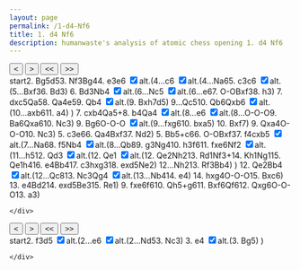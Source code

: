```yaml
---
layout: page
permalink: /1-d4-Nf6
title: 1. d4 Nf6
description: humanwaste's analysis of atomic chess opening 1. d4 Nf6
---
```

<body>
  <div class="gamecontainer selected">
    <div id="game0" style="display: flex; flex-direction: column;">
      <div id="board0" class="boardcontainer"></div>
      <div class="noselect">
        <input class="back" id="back0" type="button" value="<">
        <input class="forward" id="forward0" type="button" value=">">
        <input class="backback" id="backback0" type="button" value="<<">
        <input class="forwardforward" id="forwardforward0" type="button" value=">>">
      </div>
    </div>
    <div class="move-list game0 scroller" id="board0variation">
      <span class="move" id="board0move0">start</span><span class="move" id="board0move1">2. <span class="figurine">B</span>g5</span><span class="move" id="board0move2">d5</span><span class="move" id="board0move3">3. <span class="figurine">N</span>f3</span><span class="move" id="board0move4"><span class="figurine">B</span>g4</span><span class="move" id="board0move5">4. e3</span><span class="move" id="board0move6">e6</span>
    <input type="checkbox" id="checkbox0-6" class="toggler" checked/><label for="checkbox0-6">alt.</label>(<span class="game0 variation" id="board0variation6"><span class="move" id="board0move6-0">4...c6</span>
    <input type="checkbox" id="checkbox0-6-0" class="toggler" checked/><label for="checkbox0-6-0">alt.</label>(<span class="game0 variation" id="board0variation6-0"><span class="move" id="board0move6-0-0">4...<span class="figurine">N</span>a6</span><span class="move" id="board0move6-0-1">5. c3</span><span class="move" id="board0move6-0-2">c6</span>
    <input type="checkbox" id="checkbox0-6-0-2" class="toggler" checked/><label for="checkbox0-6-0-2">alt.</label>(<span class="game0 variation" id="board0variation6-0-2"><span class="move" id="board0move6-0-2-0">5...<span class="figurine">B</span>xf3</span><span class="move" id="board0move6-0-2-1">6. <span class="figurine">B</span>d3</span></span>)
    <span class="move" id="board0move6-0-3">6. <span class="figurine">B</span>d3</span><span class="move" id="board0move6-0-4"><span class="figurine">N</span>b4</span>
    <input type="checkbox" id="checkbox0-6-0-4" class="toggler" checked/><label for="checkbox0-6-0-4">alt.</label>(<span class="game0 variation" id="board0variation6-0-4"><span class="move" id="board0move6-0-4-0">6...<span class="figurine">N</span>c5</span>
    <input type="checkbox" id="checkbox0-6-0-4-0" class="toggler" checked/><label for="checkbox0-6-0-4-0">alt.</label>(<span class="game0 variation" id="board0variation6-0-4-0"><span class="move" id="board0move6-0-4-0-0">6...e6</span><span class="move" id="board0move6-0-4-0-1">7. O-O</span><span class="move" id="board0move6-0-4-0-2"><span class="figurine">B</span>xf3</span><span class="move" id="board0move6-0-4-0-3">8. h3</span></span>)
    <span class="move" id="board0move6-0-4-1">7. dxc5</span><span class="move" id="board0move6-0-4-2"><span class="figurine">Q</span>a5</span><span class="move" id="board0move6-0-4-3">8. <span class="figurine">Q</span>a4</span><span class="move" id="board0move6-0-4-4">e5</span><span class="move" id="board0move6-0-4-5">9. <span class="figurine">Q</span>b4</span>
    <input type="checkbox" id="checkbox0-6-0-4-5" class="toggler" checked/><label for="checkbox0-6-0-4-5">alt.</label>(<span class="game0 variation" id="board0variation6-0-4-5"><span class="move" id="board0move6-0-4-5-0">9. <span class="figurine">B</span>xh7</span><span class="move" id="board0move6-0-4-5-1">d5</span></span>)
    <span class="move" id="board0move6-0-4-6">9...<span class="figurine">Q</span>c5</span><span class="move" id="board0move6-0-4-7">10. <span class="figurine">Q</span>b6</span><span class="move" id="board0move6-0-4-8"><span class="figurine">Q</span>xb6</span>
    <input type="checkbox" id="checkbox0-6-0-4-8" class="toggler" checked/><label for="checkbox0-6-0-4-8">alt.</label>(<span class="game0 variation" id="board0variation6-0-4-8"><span class="move" id="board0move6-0-4-8-0">10...axb6</span><span class="move" id="board0move6-0-4-8-1">11. a4</span></span>)
    </span>)
    <span class="move" id="board0move6-0-5">7. cxb4</span><span class="move" id="board0move6-0-6"><span class="figurine">Q</span>a5+</span><span class="move" id="board0move6-0-7">8. b4</span><span class="move" id="board0move6-0-8"><span class="figurine">Q</span>a4</span>
    <input type="checkbox" id="checkbox0-6-0-8" class="toggler" checked/><label for="checkbox0-6-0-8">alt.</label>(<span class="game0 variation" id="board0variation6-0-8"><span class="move" id="board0move6-0-8-0">8...e6</span>
    <input type="checkbox" id="checkbox0-6-0-8-0" class="toggler" checked/><label for="checkbox0-6-0-8-0">alt.</label>(<span class="game0 variation" id="board0variation6-0-8-0"><span class="move" id="board0move6-0-8-0-0">8...O-O-O</span><span class="move" id="board0move6-0-8-0-1">9. <span class="figurine">B</span>a6</span><span class="move" id="board0move6-0-8-0-2"><span class="figurine">Q</span>xa6</span><span class="move" id="board0move6-0-8-0-3">10. <span class="figurine">N</span>c3</span></span>)
    <span class="move" id="board0move6-0-8-1">9. <span class="figurine">B</span>g6</span><span class="move" id="board0move6-0-8-2">O-O-O</span>
    <input type="checkbox" id="checkbox0-6-0-8-2" class="toggler" checked/><label for="checkbox0-6-0-8-2">alt.</label>(<span class="game0 variation" id="board0variation6-0-8-2"><span class="move" id="board0move6-0-8-2-0">9...fxg6</span><span class="move" id="board0move6-0-8-2-1">10. bxa5</span></span>)
    <span class="move" id="board0move6-0-8-3">10. <span class="figurine">B</span>xf7</span></span>)
    <span class="move" id="board0move6-0-9">9. <span class="figurine">Q</span>xa4</span><span class="move" id="board0move6-0-10">O-O-O</span><span class="move" id="board0move6-0-11">10. <span class="figurine">N</span>c3</span></span>)
    <span class="move" id="board0move6-1">5. c3</span><span class="move" id="board0move6-2">e6</span><span class="move" id="board0move6-3">6. <span class="figurine">Q</span>a4</span><span class="move" id="board0move6-4"><span class="figurine">B</span>xf3</span><span class="move" id="board0move6-5">7. <span class="figurine">N</span>d2</span></span>)
    <span class="move" id="board0move7">5. <span class="figurine">B</span>b5+</span><span class="move" id="board0move8">c6</span><span class="move" id="board0move9">6. O-O</span><span class="move" id="board0move10"><span class="figurine">B</span>xf3</span><span class="move" id="board0move11">7. f4</span><span class="move" id="board0move12">cxb5</span>
    <input type="checkbox" id="checkbox0-12" class="toggler" checked/><label for="checkbox0-12">alt.</label>(<span class="game0 variation" id="board0variation12"><span class="move" id="board0move12-0">7...<span class="figurine">N</span>a6</span><span class="move" id="board0move12-1">8. f5</span><span class="move" id="board0move12-2"><span class="figurine">N</span>b4</span>
    <input type="checkbox" id="checkbox0-12-2" class="toggler" checked/><label for="checkbox0-12-2">alt.</label>(<span class="game0 variation" id="board0variation12-2"><span class="move" id="board0move12-2-0">8...<span class="figurine">Q</span>b8</span><span class="move" id="board0move12-2-1">9. g3</span><span class="move" id="board0move12-2-2"><span class="figurine">N</span>g4</span><span class="move" id="board0move12-2-3">10. h3</span><span class="move" id="board0move12-2-4">f6</span><span class="move" id="board0move12-2-5">11. fxe6</span><span class="move" id="board0move12-2-6"><span class="figurine">N</span>f2</span>
    <input type="checkbox" id="checkbox0-12-2-6" class="toggler" checked/><label for="checkbox0-12-2-6">alt.</label>(<span class="game0 variation" id="board0variation12-2-6"><span class="move" id="board0move12-2-6-0">11...h5</span><span class="move" id="board0move12-2-6-1">12. <span class="figurine">Q</span>d3</span>
    <input type="checkbox" id="checkbox0-12-2-6-1" class="toggler" checked/><label for="checkbox0-12-2-6-1">alt.</label>(<span class="game0 variation" id="board0variation12-2-6-1"><span class="move" id="board0move12-2-6-1-0">12. <span class="figurine">Q</span>e1</span>
    <input type="checkbox" id="checkbox0-12-2-6-1-0" class="toggler" checked/><label for="checkbox0-12-2-6-1-0">alt.</label>(<span class="game0 variation" id="board0variation12-2-6-1-0"><span class="move" id="board0move12-2-6-1-0-0">12. <span class="figurine">Q</span>e2</span><span class="move" id="board0move12-2-6-1-0-1"><span class="figurine">N</span>h2</span><span class="move" id="board0move12-2-6-1-0-2">13. <span class="figurine">R</span>d1</span><span class="move" id="board0move12-2-6-1-0-3"><span class="figurine">N</span>f3+</span><span class="move" id="board0move12-2-6-1-0-4">14. <span class="figurine">K</span>h1</span><span class="move" id="board0move12-2-6-1-0-5"><span class="figurine">N</span>g1</span><span class="move" id="board0move12-2-6-1-0-6">15. <span class="figurine">Q</span>e1</span><span class="move" id="board0move12-2-6-1-0-7">h4</span><span class="move" id="board0move12-2-6-1-0-8">16. e4</span><span class="move" id="board0move12-2-6-1-0-9"><span class="figurine">B</span>b4</span><span class="move" id="board0move12-2-6-1-0-10">17. c3</span><span class="move" id="board0move12-2-6-1-0-11">hxg3</span><span class="move" id="board0move12-2-6-1-0-12">18. exd5</span><span class="move" id="board0move12-2-6-1-0-13"><span class="figurine">N</span>e2</span></span>)
    <span class="move" id="board0move12-2-6-1-1">12...<span class="figurine">N</span>h2</span><span class="move" id="board0move12-2-6-1-2">13. <span class="figurine">R</span>f3</span><span class="move" id="board0move12-2-6-1-3"><span class="figurine">B</span>b4</span></span>)
    </span>)
    <span class="move" id="board0move12-2-7">12. <span class="figurine">Q</span>e2</span><span class="move" id="board0move12-2-8"><span class="figurine">B</span>b4</span>
    <input type="checkbox" id="checkbox0-12-2-8" class="toggler" checked/><label for="checkbox0-12-2-8">alt.</label>(<span class="game0 variation" id="board0variation12-2-8"><span class="move" id="board0move12-2-8-0">12...<span class="figurine">Q</span>c8</span><span class="move" id="board0move12-2-8-1">13. <span class="figurine">N</span>c3</span><span class="move" id="board0move12-2-8-2"><span class="figurine">Q</span>g4</span>
    <input type="checkbox" id="checkbox0-12-2-8-2" class="toggler" checked/><label for="checkbox0-12-2-8-2">alt.</label>(<span class="game0 variation" id="board0variation12-2-8-2"><span class="move" id="board0move12-2-8-2-0">13...<span class="figurine">N</span>b4</span><span class="move" id="board0move12-2-8-2-1">14. e4</span></span>)
    <span class="move" id="board0move12-2-8-3">14. hxg4</span><span class="move" id="board0move12-2-8-4">O-O-O</span><span class="move" id="board0move12-2-8-5">15. <span class="figurine">B</span>xc6</span></span>)
    <span class="move" id="board0move12-2-9">13. e4</span><span class="move" id="board0move12-2-10"><span class="figurine">B</span>d2</span><span class="move" id="board0move12-2-11">14. exd5</span><span class="move" id="board0move12-2-12"><span class="figurine">B</span>e3</span><span class="move" id="board0move12-2-13">15. <span class="figurine">R</span>e1</span></span>)
    <span class="move" id="board0move12-3">9. fxe6</span><span class="move" id="board0move12-4">f6</span><span class="move" id="board0move12-5">10. <span class="figurine">Q</span>h5+</span><span class="move" id="board0move12-6">g6</span><span class="move" id="board0move12-7">11. <span class="figurine">B</span>xf6</span><span class="move" id="board0move12-8"><span class="figurine">Q</span>f6</span><span class="move" id="board0move12-9">12. <span class="figurine">Q</span>xg6</span><span class="move" id="board0move12-10">O-O-O</span><span class="move" id="board0move12-11">13. a3</span></span>)
    
    </div>
  </div>
  <div class="gamecontainer">
    <div id="game1" style="display: flex; flex-direction: column;">
      <div id="board1" class="boardcontainer"></div>
      <div class="noselect">
        <input class="back" id="back1" type="button" value="<">
        <input class="forward" id="forward1" type="button" value=">">
        <input class="backback" id="backback1" type="button" value="<<">
        <input class="forwardforward" id="forwardforward1" type="button" value=">>">
      </div>
    </div>
    <div class="move-list game1 scroller" id="board1variation">
      <span class="move" id="board1move0">start</span><span class="move" id="board1move1">2. f3</span><span class="move" id="board1move2">d5</span>
    <input type="checkbox" id="checkbox1-2" class="toggler" checked/><label for="checkbox1-2">alt.</label>(<span class="game1 variation" id="board1variation2"><span class="move" id="board1move2-0">2...e6</span>
    <input type="checkbox" id="checkbox1-2-0" class="toggler" checked/><label for="checkbox1-2-0">alt.</label>(<span class="game1 variation" id="board1variation2-0"><span class="move" id="board1move2-0-0">2...<span class="figurine">N</span>d5</span><span class="move" id="board1move2-0-1">3. <span class="figurine">N</span>c3</span></span>)
    <span class="move" id="board1move2-1">3. e4</span>
    <input type="checkbox" id="checkbox1-2-1" class="toggler" checked/><label for="checkbox1-2-1">alt.</label>(<span class="game1 variation" id="board1variation2-1"><span class="move" id="board1move2-1-0">3. <span class="figurine">B</span>g5</span></span>)
    </span>)
    
    </div>
  </div>

  <script>
    const numOfBoards = 2
    const fenlist =
    [
      [["rnbqkb1r/pppppppp/5n2/8/3P4/8/PPP1PPPP/RNBQKBNR w KQkq - 1 2",null],["rnbqkb1r/pppppppp/5n2/6B1/3P4/8/PPP1PPPP/RN1QKBNR b KQkq - 2 2",null],["rnbqkb1r/ppp1pppp/5n2/3p2B1/3P4/8/PPP1PPPP/RN1QKBNR w KQkq d6 0 3",null],["rnbqkb1r/ppp1pppp/5n2/3p2B1/3P4/5N2/PPP1PPPP/RN1QKB1R b KQkq - 1 3",null],["rn1qkb1r/ppp1pppp/5n2/3p2B1/3P2b1/5N2/PPP1PPPP/RN1QKB1R w KQkq - 2 4",null],["rn1qkb1r/ppp1pppp/5n2/3p2B1/3P2b1/4PN2/PPP2PPP/RN1QKB1R b KQkq - 0 4",null],["rn1qkb1r/ppp2ppp/4pn2/3p2B1/3P2b1/4PN2/PPP2PPP/RN1QKB1R w KQkq - 0 5",[["rn1qkb1r/pp2pppp/2p2n2/3p2B1/3P2b1/4PN2/PPP2PPP/RN1QKB1R w KQkq - 0 5",[["r2qkb1r/ppp1pppp/n4n2/3p2B1/3P2b1/4PN2/PPP2PPP/RN1QKB1R w KQkq - 1 5",null],["r2qkb1r/ppp1pppp/n4n2/3p2B1/3P2b1/2P1PN2/PP3PPP/RN1QKB1R b KQkq - 0 5",null],["r2qkb1r/pp2pppp/n1p2n2/3p2B1/3P2b1/2P1PN2/PP3PPP/RN1QKB1R w KQkq - 0 6",[["r2qkb1r/ppp1pppp/n4n2/3p2B1/3P4/2P1P3/PP3PPP/RN1QKB1R w KQkq - 0 6",null],["r2qkb1r/ppp1pppp/n4n2/3p2B1/3P4/2PBP3/PP3PPP/RN1QK2R b KQkq - 1 6",null]]],["r2qkb1r/pp2pppp/n1p2n2/3p2B1/3P2b1/2PBPN2/PP3PPP/RN1QK2R b KQkq - 1 6",null],["r2qkb1r/pp2pppp/2p2n2/3p2B1/1n1P2b1/2PBPN2/PP3PPP/RN1QK2R w KQkq - 2 7",[["r2qkb1r/pp2pppp/2p2n2/2np2B1/3P2b1/2PBPN2/PP3PPP/RN1QK2R w KQkq - 2 7",[["r2qkb1r/pp3ppp/n1p1pn2/3p2B1/3P2b1/2PBPN2/PP3PPP/RN1QK2R w KQkq - 0 7",null],["r2qkb1r/pp3ppp/n1p1pn2/3p2B1/3P2b1/2PBPN2/PP3PPP/RN1Q1RK1 b kq - 1 7",null],["r2qkb1r/pp3ppp/n1p1pn2/3p2B1/3P4/2PBP3/PP3PPP/RN1Q1RK1 w kq - 0 8",null],["r2qkb1r/pp3ppp/n1p1pn2/3p2B1/3P4/2PBP2P/PP3PP1/RN1Q1RK1 b kq - 0 8",null]]],["r2qkb1r/pp2pppp/2p2n2/3p2B1/6b1/2PBPN2/PP3PPP/RN1QK2R b KQkq - 0 7",null],["r3kb1r/pp2pppp/2p2n2/q2p2B1/6b1/2PBPN2/PP3PPP/RN1QK2R w KQkq - 1 8",null],["r3kb1r/pp2pppp/2p2n2/q2p2B1/Q5b1/2PBPN2/PP3PPP/RN2K2R b KQkq - 2 8",null],["r3kb1r/pp3ppp/2p2n2/q2pp1B1/Q5b1/2PBPN2/PP3PPP/RN2K2R w KQkq e6 0 9",null],["r3kb1r/pp3ppp/2p2n2/q2pp1B1/1Q4b1/2PBPN2/PP3PPP/RN2K2R b KQkq - 1 9",[["r3kb2/pp3pp1/2p2n2/q2pp1B1/Q5b1/2P1PN2/PP3PPP/RN2K2R b KQq - 0 9",null],["r3kb2/pp3pp1/2p2n2/q2pp1B1/Q5b1/2P1PN2/PP3PPP/RN2K2R b KQq - 0 9",null]]],["r3kb1r/pp3ppp/2p2n2/2qpp1B1/1Q4b1/2PBPN2/PP3PPP/RN2K2R w KQkq - 2 10",null],["r3kb1r/pp3ppp/1Qp2n2/2qpp1B1/6b1/2PBPN2/PP3PPP/RN2K2R b KQkq - 3 10",null],["r3kb1r/pp3ppp/2p2n2/3pp1B1/6b1/2PBPN2/PP3PPP/RN2K2R w KQkq - 0 11",[["r3kb1r/1p3ppp/2p2n2/3pp1B1/6b1/2PBPN2/PP3PPP/RN2K2R w KQkq - 0 11",null],["r3kb1r/1p3ppp/2p2n2/3pp1B1/P5b1/2PBPN2/1P3PPP/RN2K2R b KQkq a3 0 11",null]]]]],["r2qkb1r/pp2pppp/2p2n2/3p2B1/3P2b1/3BPN2/PP3PPP/RN1QK2R b KQkq - 0 7",null],["r3kb1r/pp2pppp/2p2n2/q2p2B1/3P2b1/3BPN2/PP3PPP/RN1QK2R w KQkq - 1 8",null],["r3kb1r/pp2pppp/2p2n2/q2p2B1/1P1P2b1/3BPN2/P4PPP/RN1QK2R b KQkq b3 0 8",null],["r3kb1r/pp2pppp/2p2n2/3p2B1/qP1P2b1/3BPN2/P4PPP/RN1QK2R w KQkq - 1 9",[["r3kb1r/pp3ppp/2p1pn2/q2p2B1/1P1P2b1/3BPN2/P4PPP/RN1QK2R w KQkq - 0 9",[["2kr1b1r/pp2pppp/2p2n2/q2p2B1/1P1P2b1/3BPN2/P4PPP/RN1QK2R w KQ - 1 9",null],["2kr1b1r/pp2pppp/B1p2n2/q2p2B1/1P1P2b1/4PN2/P4PPP/RN1QK2R b KQ - 2 9",null],["2kr1b1r/pp2pppp/2p2n2/3p2B1/1P1P2b1/4PN2/P4PPP/RN1QK2R w KQ - 0 10",null],["2kr1b1r/pp2pppp/2p2n2/3p2B1/1P1P2b1/2N1PN2/P4PPP/R2QK2R b KQ - 1 10",null]]],["r3kb1r/pp3ppp/2p1pnB1/q2p2B1/1P1P2b1/4PN2/P4PPP/RN1QK2R b KQkq - 1 9",null],["2kr1b1r/pp3ppp/2p1pnB1/q2p2B1/1P1P2b1/4PN2/P4PPP/RN1QK2R w KQ - 2 10",[["r3kb1r/pp4pp/2p1p3/q2p4/1P1P2b1/4PN2/P4PPP/RN1QK2R w KQkq - 0 10",null],["r3kb1r/pp4pp/2p1p3/3p4/3P2b1/4PN2/P4PPP/RN1QK2R b KQkq - 0 10",null]]],["2kr3r/pp4pp/2p1p3/q2p2B1/1P1P2b1/4PN2/P4PPP/RN1QK2R b KQ - 0 10",null]]],["r3kb1r/pp2pppp/2p2n2/3p2B1/1P1P2b1/3BPN2/P4PPP/RN2K2R b KQkq - 0 9",null],["2kr1b1r/pp2pppp/2p2n2/3p2B1/1P1P2b1/3BPN2/P4PPP/RN2K2R w KQ - 1 10",null],["2kr1b1r/pp2pppp/2p2n2/3p2B1/1P1P2b1/2NBPN2/P4PPP/R3K2R b KQ - 2 10",null]]],["rn1qkb1r/pp2pppp/2p2n2/3p2B1/3P2b1/2P1PN2/PP3PPP/RN1QKB1R b KQkq - 0 5",null],["rn1qkb1r/pp3ppp/2p1pn2/3p2B1/3P2b1/2P1PN2/PP3PPP/RN1QKB1R w KQkq - 0 6",null],["rn1qkb1r/pp3ppp/2p1pn2/3p2B1/Q2P2b1/2P1PN2/PP3PPP/RN2KB1R b KQkq - 1 6",null],["rn1qkb1r/pp3ppp/2p1pn2/3p2B1/Q2P4/2P1P3/PP3PPP/RN2KB1R w KQkq - 0 7",null],["rn1qkb1r/pp3ppp/2p1pn2/3p2B1/Q2P4/2P1P3/PP1N1PPP/R3KB1R b KQkq - 1 7",null]]],["rn1qkb1r/ppp2ppp/4pn2/1B1p2B1/3P2b1/4PN2/PPP2PPP/RN1QK2R b KQkq - 1 5",null],["rn1qkb1r/pp3ppp/2p1pn2/1B1p2B1/3P2b1/4PN2/PPP2PPP/RN1QK2R w KQkq - 0 6",null],["rn1qkb1r/pp3ppp/2p1pn2/1B1p2B1/3P2b1/4PN2/PPP2PPP/RN1Q1RK1 b kq - 1 6",null],["rn1qkb1r/pp3ppp/2p1pn2/1B1p2B1/3P4/4P3/PPP2PPP/RN1Q1RK1 w kq - 0 7",null],["rn1qkb1r/pp3ppp/2p1pn2/1B1p2B1/3P1P2/4P3/PPP3PP/RN1Q1RK1 b kq f3 0 7",null],["rn1qkb1r/pp3ppp/4pn2/3p2B1/3P1P2/4P3/PPP3PP/RN1Q1RK1 w kq - 0 8",[["r2qkb1r/pp3ppp/n1p1pn2/1B1p2B1/3P1P2/4P3/PPP3PP/RN1Q1RK1 w kq - 1 8",null],["r2qkb1r/pp3ppp/n1p1pn2/1B1p1PB1/3P4/4P3/PPP3PP/RN1Q1RK1 b kq - 0 8",null],["r2qkb1r/pp3ppp/2p1pn2/1B1p1PB1/1n1P4/4P3/PPP3PP/RN1Q1RK1 w kq - 1 9",[["rq2kb1r/pp3ppp/n1p1pn2/1B1p1PB1/3P4/4P3/PPP3PP/RN1Q1RK1 w kq - 1 9",null],["rq2kb1r/pp3ppp/n1p1pn2/1B1p1PB1/3P4/4P1P1/PPP4P/RN1Q1RK1 b kq - 0 9",null],["rq2kb1r/pp3ppp/n1p1p3/1B1p1PB1/3P2n1/4P1P1/PPP4P/RN1Q1RK1 w kq - 1 10",null],["rq2kb1r/pp3ppp/n1p1p3/1B1p1PB1/3P2n1/4P1PP/PPP5/RN1Q1RK1 b kq - 0 10",null],["rq2kb1r/pp4pp/n1p1pp2/1B1p1PB1/3P2n1/4P1PP/PPP5/RN1Q1RK1 w kq - 0 11",null],["rq2kb1r/pp4pp/n1p2p2/1B1p2B1/3P2n1/4P1PP/PPP5/RN1Q1RK1 b kq - 0 11",null],["rq2kb1r/pp4pp/n1p2p2/1B1p2B1/3P4/4P1PP/PPP2n2/RN1Q1RK1 w kq - 1 12",[["rq2kb1r/pp4p1/n1p2p2/1B1p2Bp/3P2n1/4P1PP/PPP5/RN1Q1RK1 w kq h6 0 12",null],["rq2kb1r/pp4p1/n1p2p2/1B1p2Bp/3P2n1/3QP1PP/PPP5/RN3RK1 b kq - 1 12",[["rq2kb1r/pp4p1/n1p2p2/1B1p2Bp/3P2n1/4P1PP/PPP5/RN2QRK1 b kq - 1 12",[["rq2kb1r/pp4p1/n1p2p2/1B1p2Bp/3P2n1/4P1PP/PPP1Q3/RN3RK1 b kq - 1 12",null],["rq2kb1r/pp4p1/n1p2p2/1B1p2Bp/3P4/4P1PP/PPP1Q2n/RN3RK1 w kq - 2 13",null],["rq2kb1r/pp4p1/n1p2p2/1B1p2Bp/3P4/4P1PP/PPP1Q2n/RN1R2K1 b kq - 3 13",null],["rq2kb1r/pp4p1/n1p2p2/1B1p2Bp/3P4/4PnPP/PPP1Q3/RN1R2K1 w kq - 4 14",null],["rq2kb1r/pp4p1/n1p2p2/1B1p2Bp/3P4/4PnPP/PPP1Q3/RN1R3K b kq - 5 14",null],["rq2kb1r/pp4p1/n1p2p2/1B1p2Bp/3P4/4P1PP/PPP1Q3/RN1R2nK w kq - 6 15",null],["rq2kb1r/pp4p1/n1p2p2/1B1p2Bp/3P4/4P1PP/PPP5/RN1RQ1nK b kq - 7 15",null],["rq2kb1r/pp4p1/n1p2p2/1B1p2B1/3P3p/4P1PP/PPP5/RN1RQ1nK w kq - 0 16",null],["rq2kb1r/pp4p1/n1p2p2/1B1p2B1/3PP2p/6PP/PPP5/RN1RQ1nK b kq - 0 16",null],["rq2k2r/pp4p1/n1p2p2/1B1p2B1/1b1PP2p/6PP/PPP5/RN1RQ1nK w kq - 1 17",null],["rq2k2r/pp4p1/n1p2p2/1B1p2B1/1b1PP2p/2P3PP/PP6/RN1RQ1nK b kq - 0 17",null],["rq2k2r/pp4p1/n1p2p2/1B1p2B1/1b1PP3/2P4P/PP6/RN1RQ1nK w kq - 0 18",null],["rq2k2r/pp4p1/n1p2p2/1B4B1/1b1P4/2P4P/PP6/RN1RQ1nK b kq - 0 18",null],["rq2k2r/pp4p1/n1p2p2/1B4B1/1b1P4/2P4P/PP2n3/RN1RQ2K w kq - 1 19",null]]],["rq2kb1r/pp4p1/n1p2p2/1B1p2Bp/3P4/4P1PP/PPP4n/RN2QRK1 w kq - 2 13",null],["rq2kb1r/pp4p1/n1p2p2/1B1p2Bp/3P4/4PRPP/PPP4n/RN2Q1K1 b kq - 3 13",null],["rq2k2r/pp4p1/n1p2p2/1B1p2Bp/1b1P4/4PRPP/PPP4n/RN2Q1K1 w kq - 4 14",null]]]]],["rq2kb1r/pp4pp/n1p2p2/1B1p2B1/3P4/4P1PP/PPP1Qn2/RN3RK1 b kq - 2 12",null],["rq2k2r/pp4pp/n1p2p2/1B1p2B1/1b1P4/4P1PP/PPP1Qn2/RN3RK1 w kq - 3 13",[["r1q1kb1r/pp4pp/n1p2p2/1B1p2B1/3P4/4P1PP/PPP1Qn2/RN3RK1 w kq - 3 13",null],["r1q1kb1r/pp4pp/n1p2p2/1B1p2B1/3P4/2N1P1PP/PPP1Qn2/R4RK1 b kq - 4 13",null],["r3kb1r/pp4pp/n1p2p2/1B1p2B1/3P2q1/2N1P1PP/PPP1Qn2/R4RK1 w kq - 5 14",[["r1q1kb1r/pp4pp/2p2p2/1B1p2B1/1n1P4/2N1P1PP/PPP1Qn2/R4RK1 w kq - 5 14",null],["r1q1kb1r/pp4pp/2p2p2/1B1p2B1/1n1PP3/2N3PP/PPP1Qn2/R4RK1 b kq - 0 14",null]]],["r3kb1r/pp4pp/n1p2p2/1B1p4/3P4/2N1P1P1/PPP1Qn2/R4RK1 b kq - 0 14",null],["2kr1b1r/pp4pp/n1p2p2/1B1p4/3P4/2N1P1P1/PPP1Qn2/R4RK1 w - - 1 15",null],["2kr1b1r/pp4pp/n4p2/3p4/3P4/2N1P1P1/PPP1Qn2/R4RK1 b - - 0 15",null]]],["rq2k2r/pp4pp/n1p2p2/1B1p2B1/1b1PP3/6PP/PPP1Qn2/RN3RK1 b kq - 0 13",null],["rq2k2r/pp4pp/n1p2p2/1B1p2B1/3PP3/6PP/PPPbQn2/RN3RK1 w kq - 1 14",null],["rq2k2r/pp4pp/n1p2p2/1B4B1/3P4/6PP/PPPbQn2/RN3RK1 b kq - 0 14",null],["rq2k2r/pp4pp/n1p2p2/1B4B1/3P4/4b1PP/PPP1Qn2/RN3RK1 w kq - 1 15",null],["rq2k2r/pp4pp/n1p2p2/1B4B1/3P4/4b1PP/PPP1Qn2/RN2R1K1 b kq - 2 15",null]]],["r2qkb1r/pp3ppp/2p5/1B1p2B1/1n1P4/4P3/PPP3PP/RN1Q1RK1 b kq - 0 9",null],["r2qkb1r/pp4pp/2p2p2/1B1p2B1/1n1P4/4P3/PPP3PP/RN1Q1RK1 w kq - 0 10",null],["r2qkb1r/pp4pp/2p2p2/1B1p2BQ/1n1P4/4P3/PPP3PP/RN3RK1 b kq - 1 10",null],["r2qkb1r/pp5p/2p2pp1/1B1p2BQ/1n1P4/4P3/PPP3PP/RN3RK1 w kq - 0 11",null],["r2qkb1r/pp5p/2p3p1/1B1p3Q/1n1P4/4P3/PPP3PP/RN3RK1 b kq - 0 11",null],["r3kb1r/pp5p/2p2qp1/1B1p3Q/1n1P4/4P3/PPP3PP/RN3RK1 w kq - 1 12",null],["r3kb1r/pp5p/2p5/1B1p4/1n1P4/4P3/PPP3PP/RN3RK1 b kq - 0 12",null],["2kr1b1r/pp5p/2p5/1B1p4/1n1P4/4P3/PPP3PP/RN3RK1 w - - 1 13",null],["2kr1b1r/pp5p/2p5/1B1p4/1n1P4/P3P3/1PP3PP/RN3RK1 b - - 0 13",null]]]]
      ,
      [["rnbqkb1r/pppppppp/5n2/8/3P4/8/PPP1PPPP/RNBQKBNR w KQkq - 1 2",null],["rnbqkb1r/pppppppp/5n2/8/3P4/5P2/PPP1P1PP/RNBQKBNR b KQkq - 0 2",null],["rnbqkb1r/ppp1pppp/5n2/3p4/3P4/5P2/PPP1P1PP/RNBQKBNR w KQkq d6 0 3",[["rnbqkb1r/pppp1ppp/4pn2/8/3P4/5P2/PPP1P1PP/RNBQKBNR w KQkq - 0 3",[["rnbqkb1r/pppppppp/8/3n4/3P4/5P2/PPP1P1PP/RNBQKBNR w KQkq - 1 3",null],["rnbqkb1r/pppppppp/8/3n4/3P4/2N2P2/PPP1P1PP/R1BQKBNR b KQkq - 2 3",null]]],["rnbqkb1r/pppp1ppp/4pn2/8/3PP3/5P2/PPP3PP/RNBQKBNR b KQkq e3 0 3",[["rnbqkb1r/pppp1ppp/4pn2/6B1/3P4/5P2/PPP1P1PP/RN1QKBNR b KQkq - 1 3",null]]]]]]
      ,
      
    ]

    var arrows = [
      {"5":[["e7-e6","6"],["c7-c6","6-0"],["b8-a6","6-0-0"]],"11":[["c6-b5","12"],["b8-a6","12-0"]],"6-0-1":[["c7-c6","6-0-2"],["g4-f3","6-0-2-0"]],"6-0-3":[["a6-b4","6-0-4"],["a6-c5","6-0-4-0"],["e7-e6","6-0-4-0-0"]],"6-0-4-4":[["a4-b4","6-0-4-5"],["d3-h7","6-0-4-5-0"]],"6-0-4-7":[["c5-b6","6-0-4-8"],["a7-b6","6-0-4-8-0"]],"6-0-7":[["a5-a4","6-0-8"],["e7-e6","6-0-8-0"],["e8-c8","6-0-8-0-0"]],"6-0-8-1":[["e8-c8","6-0-8-2"],["f7-g6","6-0-8-2-0"]],"12-1":[["a6-b4","12-2"],["d8-b8","12-2-0"]],"12-2-5":[["g4-f2","12-2-6"],["h7-h5","12-2-6-0"]],"12-2-6-0":[["d1-d3","12-2-6-1"],["d1-e1","12-2-6-1-0"],["d1-e2","12-2-6-1-0-0"]],"12-2-7":[["f8-b4","12-2-8"],["b8-c8","12-2-8-0"]],"12-2-8-1":[["c8-g4","12-2-8-2"],["a6-b4","12-2-8-2-0"]]}
      ,
      {"1":[["d7-d5","2"],["e7-e6","2-0"],["f6-d5","2-0-0"]],"2-0":[["e2-e4","2-1"],["c1-g5","2-1-0"]]}
      ,
      
    ]

    var theme = "merida"

    function instantiateBoards(n) {
      // insert chessboards in n boardcontainers board0, board1, ...
      let boards = []
      for(let i = 0; i < n; i++) {
        let board = ChessBoard(`board${i}`, {
          pieceTheme: window["pieceThemes"][theme],
          boardTheme: window["boardThemes"][theme],
          position: "start",
          moveSpeed: 38,
          draggable: false,
          showNotation: false,
        })
        boards.push(board)
      }
      return boards
    }

    var boards = instantiateBoards(numOfBoards)
    var cursors = new Array(numOfBoards)
    var leaderlines = new Array(numOfBoards)
    for (let i = 0; i < numOfBoards; i++) {
      leaderlines[i] = [];
      cursors[i] = "0";
    }
  </script>
</body>